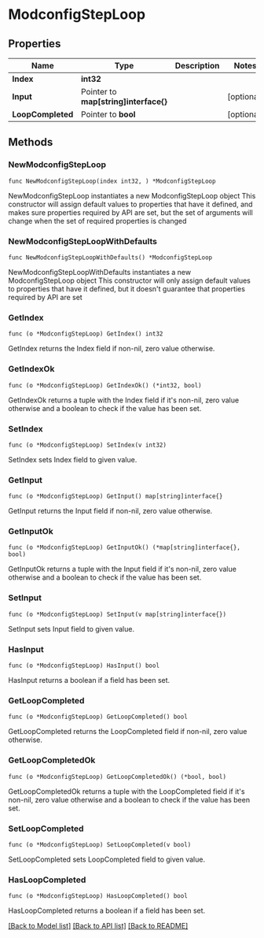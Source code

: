 # ModconfigStepLoop

## Properties

Name | Type | Description | Notes
------------ | ------------- | ------------- | -------------
**Index** | **int32** |  | 
**Input** | Pointer to **map[string]interface{}** |  | [optional] 
**LoopCompleted** | Pointer to **bool** |  | [optional] 

## Methods

### NewModconfigStepLoop

`func NewModconfigStepLoop(index int32, ) *ModconfigStepLoop`

NewModconfigStepLoop instantiates a new ModconfigStepLoop object
This constructor will assign default values to properties that have it defined,
and makes sure properties required by API are set, but the set of arguments
will change when the set of required properties is changed

### NewModconfigStepLoopWithDefaults

`func NewModconfigStepLoopWithDefaults() *ModconfigStepLoop`

NewModconfigStepLoopWithDefaults instantiates a new ModconfigStepLoop object
This constructor will only assign default values to properties that have it defined,
but it doesn't guarantee that properties required by API are set

### GetIndex

`func (o *ModconfigStepLoop) GetIndex() int32`

GetIndex returns the Index field if non-nil, zero value otherwise.

### GetIndexOk

`func (o *ModconfigStepLoop) GetIndexOk() (*int32, bool)`

GetIndexOk returns a tuple with the Index field if it's non-nil, zero value otherwise
and a boolean to check if the value has been set.

### SetIndex

`func (o *ModconfigStepLoop) SetIndex(v int32)`

SetIndex sets Index field to given value.


### GetInput

`func (o *ModconfigStepLoop) GetInput() map[string]interface{}`

GetInput returns the Input field if non-nil, zero value otherwise.

### GetInputOk

`func (o *ModconfigStepLoop) GetInputOk() (*map[string]interface{}, bool)`

GetInputOk returns a tuple with the Input field if it's non-nil, zero value otherwise
and a boolean to check if the value has been set.

### SetInput

`func (o *ModconfigStepLoop) SetInput(v map[string]interface{})`

SetInput sets Input field to given value.

### HasInput

`func (o *ModconfigStepLoop) HasInput() bool`

HasInput returns a boolean if a field has been set.

### GetLoopCompleted

`func (o *ModconfigStepLoop) GetLoopCompleted() bool`

GetLoopCompleted returns the LoopCompleted field if non-nil, zero value otherwise.

### GetLoopCompletedOk

`func (o *ModconfigStepLoop) GetLoopCompletedOk() (*bool, bool)`

GetLoopCompletedOk returns a tuple with the LoopCompleted field if it's non-nil, zero value otherwise
and a boolean to check if the value has been set.

### SetLoopCompleted

`func (o *ModconfigStepLoop) SetLoopCompleted(v bool)`

SetLoopCompleted sets LoopCompleted field to given value.

### HasLoopCompleted

`func (o *ModconfigStepLoop) HasLoopCompleted() bool`

HasLoopCompleted returns a boolean if a field has been set.


[[Back to Model list]](../README.md#documentation-for-models) [[Back to API list]](../README.md#documentation-for-api-endpoints) [[Back to README]](../README.md)


